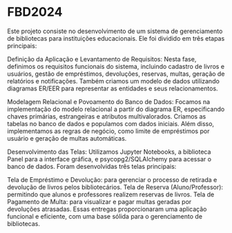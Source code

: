 # FBD2024
Este projeto consiste no desenvolvimento de um sistema de gerenciamento de bibliotecas para instituições educacionais. Ele foi dividido em três etapas principais:

Definição da Aplicação e Levantamento de Requisitos: Nesta fase, definimos os requisitos funcionais do sistema, incluindo cadastro de livros e usuários, gestão de empréstimos, devoluções, reservas, multas, geração de relatórios e notificações. Também criamos um modelo de dados utilizando diagramas ER/EER para representar as entidades e seus relacionamentos.

Modelagem Relacional e Povoamento do Banco de Dados: Focamos na implementação do modelo relacional a partir do diagrama ER, especificando chaves primárias, estrangeiras e atributos multivalorados. Criamos as tabelas no banco de dados e populamos com dados iniciais. Além disso, implementamos as regras de negócio, como limite de empréstimos por usuário e geração de multas automáticas.

Desenvolvimento das Telas: Utilizamos Jupyter Notebooks, a biblioteca Panel para a interface gráfica, e psycopg2/SQLAlchemy para acessar o banco de dados. Foram desenvolvidas três telas principais:

Tela de Empréstimo e Devolução: para gerenciar o processo de retirada e devolução de livros pelos bibliotecários.
Tela de Reserva (Aluno/Professor): permitindo que alunos e professores realizem reservas de livros.
Tela de Pagamento de Multa: para visualizar e pagar multas geradas por devoluções atrasadas.
Essas entregas proporcionaram uma aplicação funcional e eficiente, com uma base sólida para o gerenciamento de bibliotecas.
